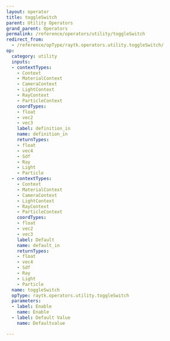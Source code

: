 ```yaml
---
layout: operator
title: toggleSwitch
parent: Utility Operators
grand_parent: Operators
permalink: /reference/operators/utility/toggleSwitch
redirect_from:
  - /reference/opType/raytk.operators.utility.toggleSwitch/
op:
  category: utility
  inputs:
  - contextTypes:
    - Context
    - MaterialContext
    - CameraContext
    - LightContext
    - RayContext
    - ParticleContext
    coordTypes:
    - float
    - vec2
    - vec3
    label: definition_in
    name: definition_in
    returnTypes:
    - float
    - vec4
    - Sdf
    - Ray
    - Light
    - Particle
  - contextTypes:
    - Context
    - MaterialContext
    - CameraContext
    - LightContext
    - RayContext
    - ParticleContext
    coordTypes:
    - float
    - vec2
    - vec3
    label: Default
    name: default_in
    returnTypes:
    - float
    - vec4
    - Sdf
    - Ray
    - Light
    - Particle
  name: toggleSwitch
  opType: raytk.operators.utility.toggleSwitch
  parameters:
  - label: Enable
    name: Enable
  - label: Default Value
    name: Defaultvalue

---
```

